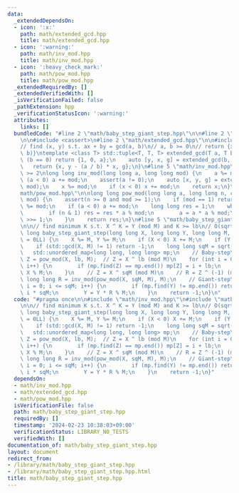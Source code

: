 ```yaml
---
data:
  _extendedDependsOn:
  - icon: ':x:'
    path: math/extended_gcd.hpp
    title: math/extended_gcd.hpp
  - icon: ':warning:'
    path: math/inv_mod.hpp
    title: math/inv_mod.hpp
  - icon: ':heavy_check_mark:'
    path: math/pow_mod.hpp
    title: math/pow_mod.hpp
  _extendedRequiredBy: []
  _extendedVerifiedWith: []
  _isVerificationFailed: false
  _pathExtension: hpp
  _verificationStatusIcon: ':warning:'
  attributes:
    links: []
  bundledCode: "#line 2 \"math/baby_step_giant_step.hpp\"\n\n#line 2 \"math/inv_mod.hpp\"\
    \n\n#include <cassert>\n#line 2 \"math/extended_gcd.hpp\"\n\n#include <tuple>\n\
    // find (x, y) s.t. ax + by = gcd(a, b)\n// a, b >= 0\n// return {x, y, gcd(a,\
    \ b)}\ntemplate <class T> std::tuple<T, T, T> extended_gcd(T a, T b) {\n    if\
    \ (b == 0) return {1, 0, a};\n    auto [y, x, g] = extended_gcd(b, a % b);\n \
    \   return {x, y - (a / b) * x, g};\n}\n#line 5 \"math/inv_mod.hpp\"\n\n// mod\
    \ >= 2\nlong long inv_mod(long long a, long long mod) {\n    a %= mod;\n    if\
    \ (a < 0) a += mod;\n    assert(a != 0);\n    auto [x, y, g] = extended_gcd(a,\
    \ mod);\n    x %= mod;\n    if (x < 0) x += mod;\n    return x;\n}\n#line 2 \"\
    math/pow_mod.hpp\"\n\nlong long pow_mod(long long a, long long n, const long long\
    \ mod) {\n    assert(n >= 0 and mod >= 1);\n    if (mod == 1) return 0;\n    a\
    \ %= mod;\n    if (a < 0) a += mod;\n    long long res = 1;\n    while (n) {\n\
    \        if (n & 1) res = res * a % mod;\n        a = a * a % mod;\n        n\
    \ >>= 1;\n    }\n    return res;\n}\n#line 5 \"math/baby_step_giant_step.hpp\"\
    \n\n// find minimum K s.t. X ^ K = Y (mod M) and K >= lb\n// O(sqrt(M))\nlong\
    \ long baby_step_giant_step(long long X, long long Y, long long M, long long lb\
    \ = 0LL) {\n    X %= M, Y %= M;\n    if (X < 0) X += M;\n    if (Y < 0) Y += M;\n\
    \    if (std::gcd(X, M) != 1) return -1;\n    long long sqM = sqrt(M) + 1;\n \
    \   std::unordered_map<long long, long long> mp;\n    // Baby-step\n    long long\
    \ Z = pow_mod(X, lb, M);  // Z = X ^ lb (mod M)\n    for (int i = 0; i < sqM;\
    \ i++) {\n        if (mp.find(Z) == mp.end()) mp[Z] = i + lb;\n        Z = Z *\
    \ X % M;\n    }\n    // Z = X ^ sqM (mod M)\n    // R = Z ^ (-1) (mod M)\n   \
    \ long long R = inv_mod(pow_mod(X, sqM, M), M);\n    // Giant-step\n    for (int\
    \ i = 0; i <= sqM; i++) {\n        if (mp.find(Y) != mp.end()) return mp[Y] +\
    \ i * sqM;\n        Y = Y * R % M;\n    }\n    return -1;\n}\n"
  code: "#pragma once\n\n#include \"math/inv_mod.hpp\"\n#include \"math/pow_mod.hpp\"\
    \n\n// find minimum K s.t. X ^ K = Y (mod M) and K >= lb\n// O(sqrt(M))\nlong\
    \ long baby_step_giant_step(long long X, long long Y, long long M, long long lb\
    \ = 0LL) {\n    X %= M, Y %= M;\n    if (X < 0) X += M;\n    if (Y < 0) Y += M;\n\
    \    if (std::gcd(X, M) != 1) return -1;\n    long long sqM = sqrt(M) + 1;\n \
    \   std::unordered_map<long long, long long> mp;\n    // Baby-step\n    long long\
    \ Z = pow_mod(X, lb, M);  // Z = X ^ lb (mod M)\n    for (int i = 0; i < sqM;\
    \ i++) {\n        if (mp.find(Z) == mp.end()) mp[Z] = i + lb;\n        Z = Z *\
    \ X % M;\n    }\n    // Z = X ^ sqM (mod M)\n    // R = Z ^ (-1) (mod M)\n   \
    \ long long R = inv_mod(pow_mod(X, sqM, M), M);\n    // Giant-step\n    for (int\
    \ i = 0; i <= sqM; i++) {\n        if (mp.find(Y) != mp.end()) return mp[Y] +\
    \ i * sqM;\n        Y = Y * R % M;\n    }\n    return -1;\n}"
  dependsOn:
  - math/inv_mod.hpp
  - math/extended_gcd.hpp
  - math/pow_mod.hpp
  isVerificationFile: false
  path: math/baby_step_giant_step.hpp
  requiredBy: []
  timestamp: '2024-02-23 10:38:03+09:00'
  verificationStatus: LIBRARY_NO_TESTS
  verifiedWith: []
documentation_of: math/baby_step_giant_step.hpp
layout: document
redirect_from:
- /library/math/baby_step_giant_step.hpp
- /library/math/baby_step_giant_step.hpp.html
title: math/baby_step_giant_step.hpp
---
```

